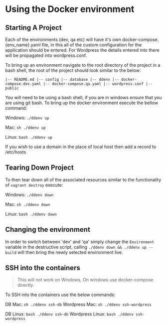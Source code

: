 # Using the Docker environment


## Starting A Project

Each of the environments (dev, qa etc) will have it's own docker-compose.{env_name}.yaml file, in this all of the custom configuration for the application should be entered. For Wordpress the details entered into there will be propagated into wordpress.conf. 

To bring up an environment navigate to the root directory of the project in a bash shell, the root of the project should look similar to the below:

`|-- README.md
|-- config
|-- database
|-- ddenv
|-- docker-compose.dev.yaml
|-- docker-compose.qa.yaml
|-- wordpress.conf
|-- public
`

You will need to be using a bash shell, if you are in windows ensure that you are using git bash. To bring up the docker environment execute the bellow command:

Windows: `./ddenv up ` 

Mac: `sh ./ddenv up `

Linux: `bash ./ddenv up`

If you wish to use a domain in the place of local host then add a record to /etc/hosts

## Tearing Down Project

To then tear down all of the associated resources similar to the functionality of `vagrant destroy` execute:

Windows: `./ddenv down`

Mac: `sh ./ddenv down`

Linux: `bash ./ddenv down`
 

## Changing the environment

In order to switch between 'dev' and 'qa' simply change the `Environment` variable in the destructive script, calling  `./ddenv down && ./ddenv up --build` will then 
bring the newly selected environment live.

## SSH into the containers

> This will not work on Windows, On windows use docker-compose directly.

To SSH into the containers use the below commands:

DB Mac: `sh ./ddenv ssh-db`
Wordpress Mac: `sh ./ddenv ssh-wordpress`

DB Linux: `bash ./ddenv ssh-db`
Wordpress Linux: `bash ./ddenv ssh-wordpress`